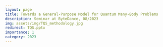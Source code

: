 ```yaml
---
layout: page
title: Towards a General-Purpose Model for Quantum Many-Body Problems
description: Seminar at ByteDance, 08/2023
img: assets/img/TQS_methodology.jpg
redirect: TQS.pptx
importance: 1
category: 2023
---
```

